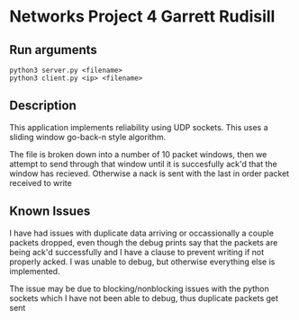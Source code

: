 # Networks Project 4 Garrett Rudisill

## Run arguments
    python3 server.py <filename>
    python3 client.py <ip> <filename>

## Description
This application implements reliability using UDP sockets. This uses a sliding window go-back-n style algorithm.

The file is broken down into a number of 10 packet windows, then we attempt to send through that window until it is succesfully ack'd that the window has recieved. Otherwise a nack is sent with the last in order packet received to write

## Known Issues
I have had issues with duplicate data arriving or occassionally a couple packets dropped, even though the debug prints say that the packets are being ack'd successfully and I have a clause to prevent writing if not properly acked. I was unable to debug, but otherwise everything else is implemented.

The issue may be due to blocking/nonblocking issues with the python sockets which I have not been able to debug, thus duplicate packets get sent